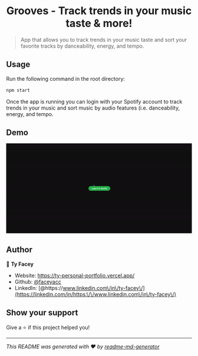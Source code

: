 <h1 align="center">Grooves - Track trends in your music taste & more!</h1>
<p>
</p>

> App that allows you to track trends in your music taste and sort your favorite tracks by danceability, energy, and tempo. 

## Usage
Run the following command in the root directory:

```sh
npm start
```

Once the app is running you can login with your Spotify account to track trends in your music and sort music by audio features (i.e. danceability, energy, and tempo.

## Demo

![](spotify.gif)

## Author

👤 **Ty Facey**

* Website: https://ty-personal-portfolio.vercel.app/
* Github: [@faceyacc](https://github.com/faceyacc)
* LinkedIn: [@https:\/\/www.linkedin.com\/in\/ty-facey\/](https://linkedin.com/in/https:\/\/www.linkedin.com\/in\/ty-facey\/)

## Show your support

Give a ⭐️ if this project helped you!

***
_This README was generated with ❤️ by [readme-md-generator](https://github.com/kefranabg/readme-md-generator)_
